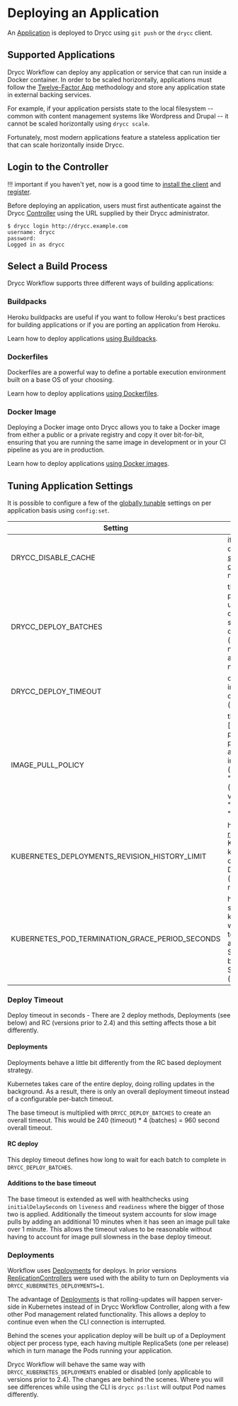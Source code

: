 # Deploying an Application

An [Application][] is deployed to Drycc using `git push` or the `drycc` client.

## Supported Applications

Drycc Workflow can deploy any application or service that can run inside a Docker container.  In order to be scaled
horizontally, applications must follow the [Twelve-Factor App][] methodology and store any application state in external
backing services.

For example, if your application persists state to the local filesystem -- common with content management systems like
Wordpress and Drupal -- it cannot be scaled horizontally using `drycc scale`.

Fortunately, most modern applications feature a stateless application tier that can scale horizontally inside Drycc.

## Login to the Controller

!!! important
	if you haven't yet, now is a good time to [install the client][install client] and [register](../users/registration.md).

Before deploying an application, users must first authenticate against the Drycc [Controller][]
using the URL supplied by their Drycc administrator.

```
$ drycc login http://drycc.example.com
username: drycc
password:
Logged in as drycc
```

## Select a Build Process

Drycc Workflow supports three different ways of building applications:

### Buildpacks

Heroku buildpacks are useful if you want to follow Heroku's best practices for building applications or if you are porting an application from Heroku.

Learn how to deploy applications [using Buildpacks](../applications/using-buildpacks.md).


### Dockerfiles

Dockerfiles are a powerful way to define a portable execution environment built on a base OS of your choosing.

Learn how to deploy applications [using Dockerfiles](../applications/using-dockerfiles.md).


### Docker Image

Deploying a Docker image onto Drycc allows you to take a Docker image from either a public
or a private registry and copy it over bit-for-bit, ensuring that you are running the same
image in development or in your CI pipeline as you are in production.

Learn how to deploy applications [using Docker images](../applications/using-docker-images.md).

## Tuning Application Settings

It is possible to configure a few of the [globally tunable](../applications/managing-app-configuration.md) settings on per application basis using `config:set`.

Setting                                         | Description
----------------------------------------------- | ---------------------------------
DRYCC_DISABLE_CACHE                              | if set, this will disable the [slugbuilder cache][] (default: not set)
DRYCC_DEPLOY_BATCHES                             | the number of pods to bring up and take down sequentially during a scale (default: number of available nodes)
DRYCC_DEPLOY_TIMEOUT                             | deploy timeout in seconds per deploy batch (default: 120)
IMAGE_PULL_POLICY                               | the kubernetes [image pull policy][pull-policy] for application images (default: "IfNotPresent") (allowed values: "Always", "IfNotPresent")
KUBERNETES_DEPLOYMENTS_REVISION_HISTORY_LIMIT   | how many [revisions][kubernetes-deployment-revision] Kubernetes keeps around of a given Deployment (default: all revisions)
KUBERNETES_POD_TERMINATION_GRACE_PERIOD_SECONDS | how many seconds kubernetes waits for a pod to finish work after a SIGTERM before sending SIGKILL (default: 30)

### Deploy Timeout

Deploy timeout in seconds - There are 2 deploy methods, Deployments (see below) and RC (versions prior to 2.4) and this setting affects those a bit differently.

#### Deployments

Deployments behave a little bit differently from the RC based deployment strategy.

Kubernetes takes care of the entire deploy, doing rolling updates in the background. As a result, there is only an overall deployment timeout instead of a configurable per-batch timeout.

The base timeout is multiplied with `DRYCC_DEPLOY_BATCHES` to create an overall timeout. This would be 240 (timeout) * 4 (batches) = 960 second overall timeout.

#### RC deploy

This deploy timeout defines how long to wait for each batch to complete in `DRYCC_DEPLOY_BATCHES`.

#### Additions to the base timeout

The base timeout is extended as well with healthchecks using `initialDelaySeconds` on `liveness` and `readiness` where the bigger of those two is applied.
Additionally the timeout system accounts for slow image pulls by adding an additional 10 minutes when it has seen an image pull take over 1 minute. This allows the timeout values to be reasonable without having to account for image pull slowness in the base deploy timeout.

### Deployments

Workflow uses [Deployments][] for deploys. In prior versions [ReplicationControllers][] were used with the ability to turn on Deployments via `DRYCC_KUBERNETES_DEPLOYMENTS=1`.

The advantage of [Deployments][] is that rolling-updates will happen server-side in Kubernetes instead of in Drycc Workflow Controller,
along with a few other Pod management related functionality. This allows a deploy to continue even when the CLI connection is interrupted.

Behind the scenes your application deploy will be built up of a Deployment object per process type,
each having multiple ReplicaSets (one per release) which in turn manage the Pods running your application.

Drycc Workflow will behave the same way with `DRYCC_KUBERNETES_DEPLOYMENTS` enabled or disabled (only applicable to versions prior to 2.4).
The changes are behind the scenes. Where you will see differences while using the CLI is `drycc ps:list` will output Pod names differently.

[slugbuilder cache]: ./managing-app-configuration.md#slugbuilder-cache
[install client]: ../users/cli.md#installation
[application]: ../reference-guide/terms.md#application
[controller]: ../understanding-workflow/components.md#controller
[Twelve-Factor App]: http://12factor.net/
[Deployments]: http://kubernetes.io/docs/user-guide/deployments/
[kubernetes-deployment-revision]: http://kubernetes.io/docs/user-guide/deployments/#revision-history-limit
[ReplicationControllers]: http://kubernetes.io/docs/user-guide/replication-controller/
